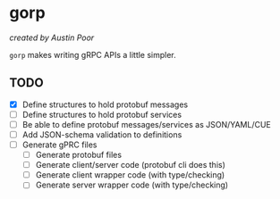 # gorp

_created by Austin Poor_

`gorp` makes writing gRPC APIs a little simpler.

## TODO

* [x] Define structures to hold protobuf messages
* [ ] Define structures to hold protobuf services
* [ ] Be able to define protobuf messages/services as JSON/YAML/CUE
* [ ] Add JSON-schema validation to definitions
* [ ] Generate gPRC files
  * [ ] Generate protobuf files
  * [ ] Generate client/server code (protobuf cli does this)
  * [ ] Generate client wrapper code (with type/checking)
  * [ ] Generate server wrapper code (with type/checking)
